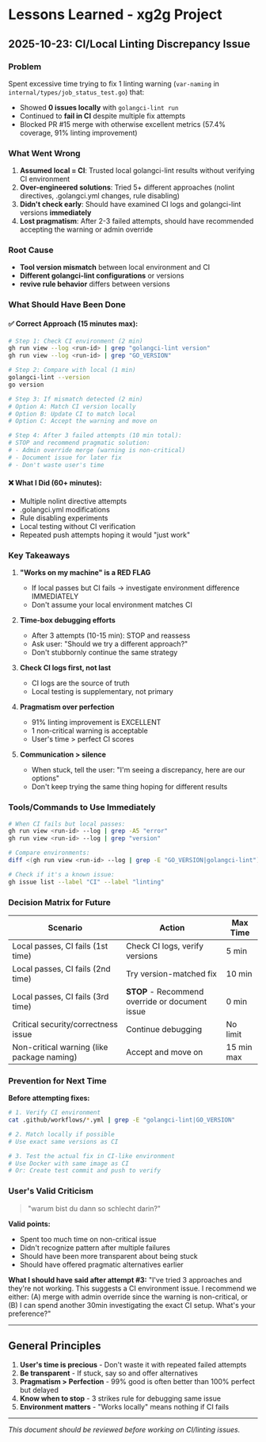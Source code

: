 # Lessons Learned - xg2g Project

## 2025-10-23: CI/Local Linting Discrepancy Issue

### Problem
Spent excessive time trying to fix 1 linting warning (`var-naming` in `internal/types/job_status_test.go`) that:
- Showed **0 issues locally** with `golangci-lint run`
- Continued to **fail in CI** despite multiple fix attempts
- Blocked PR #15 merge with otherwise excellent metrics (57.4% coverage, 91% linting improvement)

### What Went Wrong
1. **Assumed local = CI**: Trusted local golangci-lint results without verifying CI environment
2. **Over-engineered solutions**: Tried 5+ different approaches (nolint directives, .golangci.yml changes, rule disabling)
3. **Didn't check early**: Should have examined CI logs and golangci-lint versions **immediately**
4. **Lost pragmatism**: After 2-3 failed attempts, should have recommended accepting the warning or admin override

### Root Cause
- **Tool version mismatch** between local environment and CI
- **Different golangci-lint configurations** or versions
- **revive rule behavior** differs between versions

### What Should Have Been Done

#### ✅ Correct Approach (15 minutes max):
```bash
# Step 1: Check CI environment (2 min)
gh run view --log <run-id> | grep "golangci-lint version"
gh run view --log <run-id> | grep "GO_VERSION"

# Step 2: Compare with local (1 min)
golangci-lint --version
go version

# Step 3: If mismatch detected (2 min)
# Option A: Match CI version locally
# Option B: Update CI to match local
# Option C: Accept the warning and move on

# Step 4: After 3 failed attempts (10 min total):
# STOP and recommend pragmatic solution:
# - Admin override merge (warning is non-critical)
# - Document issue for later fix
# - Don't waste user's time
```

#### ❌ What I Did (60+ minutes):
- Multiple nolint directive attempts
- .golangci.yml modifications
- Rule disabling experiments
- Local testing without CI verification
- Repeated push attempts hoping it would "just work"

### Key Takeaways

1. **"Works on my machine" is a RED FLAG**
   - If local passes but CI fails → investigate environment difference IMMEDIATELY
   - Don't assume your local environment matches CI

2. **Time-box debugging efforts**
   - After 3 attempts (10-15 min): STOP and reassess
   - Ask user: "Should we try a different approach?"
   - Don't stubbornly continue the same strategy

3. **Check CI logs first, not last**
   - CI logs are the source of truth
   - Local testing is supplementary, not primary

4. **Pragmatism over perfection**
   - 91% linting improvement is EXCELLENT
   - 1 non-critical warning is acceptable
   - User's time > perfect CI scores

5. **Communication > silence**
   - When stuck, tell the user: "I'm seeing a discrepancy, here are our options"
   - Don't keep trying the same thing hoping for different results

### Tools/Commands to Use Immediately

```bash
# When CI fails but local passes:
gh run view <run-id> --log | grep -A5 "error"
gh run view <run-id> --log | grep "version"

# Compare environments:
diff <(gh run view <run-id> --log | grep -E "GO_VERSION|golangci-lint") <(echo "Local: $(go version) $(golangci-lint --version)")

# Check if it's a known issue:
gh issue list --label "CI" --label "linting"
```

### Decision Matrix for Future

| Scenario | Action | Max Time |
|----------|--------|----------|
| Local passes, CI fails (1st time) | Check CI logs, verify versions | 5 min |
| Local passes, CI fails (2nd time) | Try version-matched fix | 10 min |
| Local passes, CI fails (3rd time) | **STOP** - Recommend override or document issue | 0 min |
| Critical security/correctness issue | Continue debugging | No limit |
| Non-critical warning (like package naming) | Accept and move on | 15 min max |

### Prevention for Next Time

**Before attempting fixes:**
```bash
# 1. Verify CI environment
cat .github/workflows/*.yml | grep -E "golangci-lint|GO_VERSION"

# 2. Match locally if possible
# Use exact same versions as CI

# 3. Test the actual fix in CI-like environment
# Use Docker with same image as CI
# Or: Create test commit and push to verify
```

### User's Valid Criticism

> "warum bist du dann so schlecht darin?"

**Valid points:**
- Spent too much time on non-critical issue
- Didn't recognize pattern after multiple failures
- Should have been more transparent about being stuck
- Should have offered pragmatic alternatives earlier

**What I should have said after attempt #3:**
"I've tried 3 approaches and they're not working. This suggests a CI environment issue. I recommend we either: (A) merge with admin override since the warning is non-critical, or (B) I can spend another 30min investigating the exact CI setup. What's your preference?"

---

## General Principles

1. **User's time is precious** - Don't waste it with repeated failed attempts
2. **Be transparent** - If stuck, say so and offer alternatives
3. **Pragmatism > Perfection** - 99% good is often better than 100% perfect but delayed
4. **Know when to stop** - 3 strikes rule for debugging same issue
5. **Environment matters** - "Works locally" means nothing if CI fails

---

*This document should be reviewed before working on CI/linting issues.*

